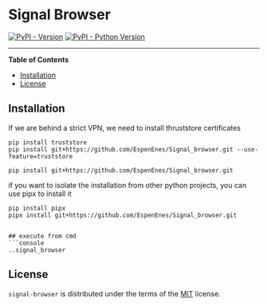 # Signal Browser

[![PyPI - Version](https://img.shields.io/pypi/v/signal-browser.svg)](https://pypi.org/project/signal-browser)
[![PyPI - Python Version](https://img.shields.io/pypi/pyversions/signal-browser.svg)](https://pypi.org/project/signal-browser)

-----

**Table of Contents**

- [Installation](#installation)
- [License](#license)

## Installation

If we are behind a strict VPN, we need to install thruststore certificates
```console
pip install truststore
pip install git+https://github.com/EspenEnes/Signal_browser.git --use-feature=truststore

```

```console
pip install git+https://github.com/EspenEnes/Signal_browser.git
```

if you want to isolate the installation from other python projects, you can use pipx to install it
```console
pip install pipx
pipx install git+https://github.com/EspenEnes/Signal_browser.git
```

```console

## execute from cmd
```console
..signal_browser
```

## License

`signal-browser` is distributed under the terms of the [MIT](https://spdx.org/licenses/MIT.html) license.
